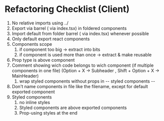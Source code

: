 # Refactoring Checklist (Client)

1. No relative imports using ../
2. Export via barrel ( via index.tsx) in foldered components
3. Import default from folder barrel ( via index.tsx) whenever possible
4. Only default export react components 
5. Components scope
   1. if component too big -> extract into bits
   2. if component is used more than once -> extract & make reusable 
6. Prop type is above component
7. Comment showing wich code belongs to wich component (if multiple components in one file) (Option + X -> Subheader , Shift + Option + X -> MainHeader)
   1. wrap styled components without props in -- styled components -- 
8. Don't name components in file like the filename, except for default exported component
9. Styled components
   1. no inline styles
   2. Styled components are above exported components
   3. Prop-using styles at the end
 